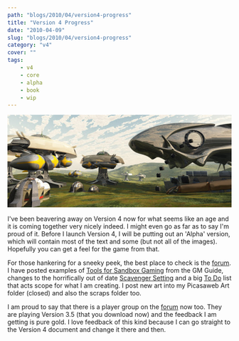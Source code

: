 ```yaml
---
path: "blogs/2010/04/version4-progress"
title: "Version 4 Progress"
date: "2010-04-09"
slug: "blogs/2010/04/version4-progress"
category: "v4"
cover: ""
tags:
    - v4
    - core
    - alpha
    - book
    - wip
---
```


![A freighter hovers over a croft far while hoppers zip crates back and forth](./images/books-v4-croft-example.jpg)
               
I've been beavering away on Version 4 now for what seems like an age and it is coming together very nicely indeed. I might even go as far as to say I'm proud of it. Before I launch Version 4, I will be putting out an 'Alpha' version, which will contain most of the text and some (but not all of the images). Hopefully you can get a feel for the game from that.

For those hankering for a sneeky peek, the best place to check is the [forum](http://www.1km1kt.net/forum/viewforum.php?f=34). I have posted examples of [Tools for Sandbox Gaming](http://www.1km1kt.net/forum/viewtopic.php?f=34;t=2364) from the GM Guide, changes to the horrifically out of date [Scavenger Setting](http://www.1km1kt.net/forum/viewtopic.php?f=34;t=2381) and a big [To Do](http://www.1km1kt.net/forum/viewtopic.php?f=34;=2283) list that acts scope for what I am creating. I post new art into my Picasaweb Art folder (closed) and also the scraps folder too</a>.

I am proud to say that there is a player group on the [forum](http://www.1km1kt.net/forum/viewforum.php?f=34) now too. They are playing Version 3.5 (that you download now) and the feedback I am getting is pure gold. I love feedback of this kind because I can go straight to the Version 4 document and change it there and then.